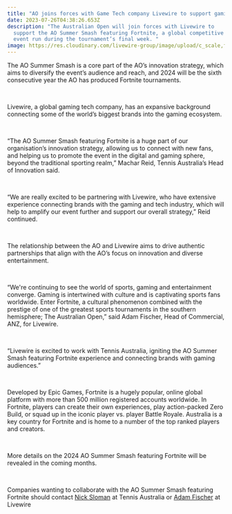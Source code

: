 ```yaml
---
title: "AO joins forces with Game Tech company Livewire to support gaming events "
date: 2023-07-26T04:38:26.653Z
description: "The Australian Open will join forces ​​with ​​​​Livewire to
  support the AO Summer Smash featuring Fortnite, a global competitive Fortnite
  event run during the tournament’s final week. "
image: https://res.cloudinary.com/livewire-group/image/upload/c_scale,f_auto,q_auto,w_580/v1690346457/Loserfruit_at_the_2023_AO_Summer_Smash_featuring_Fortnite_credit_Tennis_Australia-Josh_Chadwick_bu7fml.jpg
---
```

<!--StartFragment-->

The AO Summer Smash is a core part of the AO’s innovation strategy, which aims to diversify the event’s audience and reach, and 2024 will be the sixth consecutive year the AO has produced Fortnite tournaments. 

 

Livewire, a global gaming tech company, has an expansive background connecting some of the world’s biggest brands into the gaming ecosystem. 

 

“The AO Summer Smash featuring Fortnite is a huge part of our organisation’s innovation strategy, allowing us to connect with new fans, and helping us to promote the event in the digital and gaming sphere, beyond the traditional sporting realm,” Machar Reid, Tennis Australia’s Head of Innovation said. 

 

“We are really excited to be partnering with Livewire, who have extensive experience connecting brands with the gaming and tech industry, which will help to amplify our event further and support our overall strategy,” Reid continued. 

 

The relationship between the AO and Livewire aims to drive authentic partnerships that align with the AO’s focus on innovation and diverse entertainment. 

 

“We're continuing to see the world of sports, gaming and entertainment converge. Gaming is intertwined with culture and is captivating sports fans worldwide. Enter Fortnite, a cultural phenomenon combined with the prestige of one of the greatest sports tournaments in the southern hemisphere; The Australian Open,” said Adam Fischer, Head of Commercial, ANZ, for Livewire.  

 

“Livewire is excited to work with Tennis Australia, igniting the AO Summer Smash featuring Fortnite experience and connecting brands with gaming audiences.” 

 

Developed by Epic Games, Fortnite is a hugely popular, online global platform with more than 500 million registered accounts worldwide. In Fortnite, players can create their own experiences, play action-packed Zero Build, or squad up in the iconic player vs. player Battle Royale. Australia is a key country for Fortnite and is home to a number of the top ranked players and creators. 

 

More details on the 2024 AO Summer Smash featuring Fortnite will be revealed in the coming months. 

 

Companies wanting to collaborate with the AO Summer Smash featuring Fortnite should contact [Nick Sloman](https://www.linkedin.com/in/nick-sloman-01091752/) at Tennis Australia or ​​[Adam Fischer](https://www.linkedin.com/in/adamlfischer/) at Livewire

<!--EndFragment-->